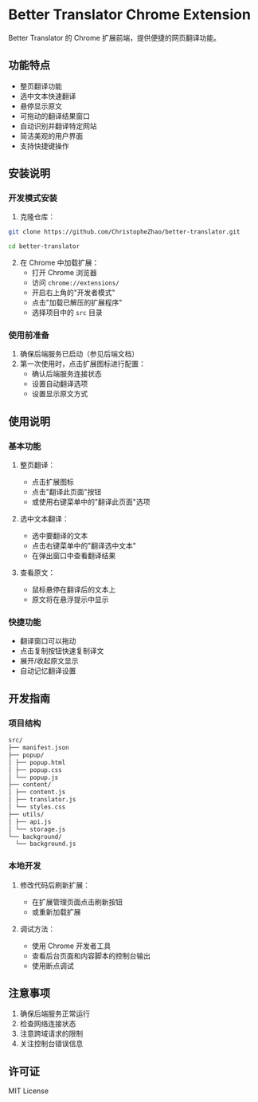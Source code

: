# Better Translator Chrome Extension

Better Translator 的 Chrome 扩展前端，提供便捷的网页翻译功能。

## 功能特点

- 整页翻译功能
- 选中文本快速翻译
- 悬停显示原文
- 可拖动的翻译结果窗口
- 自动识别并翻译特定网站
- 简洁美观的用户界面
- 支持快捷键操作

## 安装说明

### 开发模式安装

1. 克隆仓库：
```bash
git clone https://github.com/ChristopheZhao/better-translator.git

cd better-translator
```

2. 在 Chrome 中加载扩展：
   - 打开 Chrome 浏览器
   - 访问 `chrome://extensions/`
   - 开启右上角的"开发者模式"
   - 点击"加载已解压的扩展程序"
   - 选择项目中的 `src` 目录

### 使用前准备

1. 确保后端服务已启动（参见后端文档）
2. 第一次使用时，点击扩展图标进行配置：
   - 确认后端服务连接状态
   - 设置自动翻译选项
   - 设置显示原文方式

## 使用说明

### 基本功能

1. 整页翻译：
   - 点击扩展图标
   - 点击"翻译此页面"按钮
   - 或使用右键菜单中的"翻译此页面"选项

2. 选中文本翻译：
   - 选中要翻译的文本
   - 点击右键菜单中的"翻译选中文本"
   - 在弹出窗口中查看翻译结果

3. 查看原文：
   - 鼠标悬停在翻译后的文本上
   - 原文将在悬浮提示中显示

### 快捷功能

- 翻译窗口可以拖动
- 点击复制按钮快速复制译文
- 展开/收起原文显示
- 自动记忆翻译设置

## 开发指南

### 项目结构
```markdown
src/
├── manifest.json
├── popup/
│ ├── popup.html
│ ├── popup.css
│ └── popup.js
├── content/
│ ├── content.js
│ ├── translator.js
│ └── styles.css
├── utils/
│ ├── api.js
│ └── storage.js
└── background/
  └── background.js
```

### 本地开发

1. 修改代码后刷新扩展：
   - 在扩展管理页面点击刷新按钮
   - 或重新加载扩展

2. 调试方法：
   - 使用 Chrome 开发者工具
   - 查看后台页面和内容脚本的控制台输出
   - 使用断点调试

## 注意事项

1. 确保后端服务正常运行
2. 检查网络连接状态
3. 注意跨域请求的限制
4. 关注控制台错误信息

## 许可证

MIT License